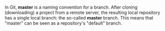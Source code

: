 In Git, **master** is a naming convention for a branch. After cloning (downloading) a project from a remote server, the resulting local repository has a single local branch: the so-called **master** branch. This means that "master" can be seen as a repository's "default" branch.
